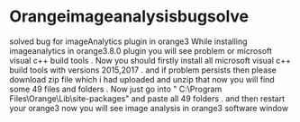 # Orangeimageanalysisbugsolve
solved bug for imageAnalytics plugin in orange3
While installing imageanalytics in orange3.8.0 plugin you will see problem or microsoft visual c++ build tools . 
Now you should firstly install all microsoft visual c++ build tools with versions 2015,2017 . and if problem persists then please download zip file which i had uploaded and unzip that now you will find some 49 files and folders .
Now just go into " C:\Program Files\Orange\Lib\site-packages" and paste all 49 folders . and then restart your orange3 now you will see image analysis in orange3 software window
